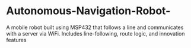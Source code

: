 # Autonomous-Navigation-Robot-
A mobile robot built using MSP432 that follows a line and communicates with a server via WiFi. Includes line-following, route logic, and innovation features 
